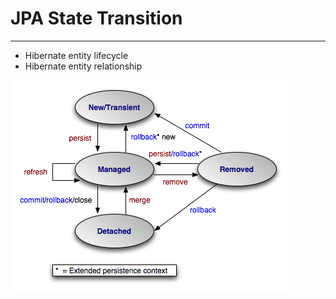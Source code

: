 # JPA State Transition
---
- Hibernate entity lifecycle
- Hibernate entity relationship

![JPA-state-transition](/images/jpa-state-transitions.png)


